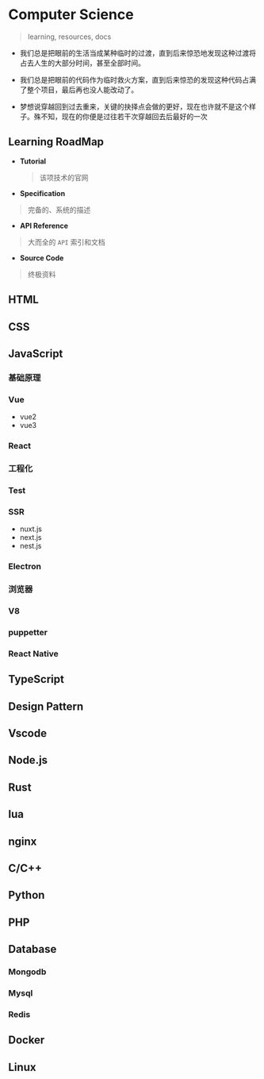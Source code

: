 # Computer Science

> learning, resources, docs

* 我们总是把眼前的生活当成某种临时的过渡，直到后来惊恐地发现这种过渡将占去人生的大部分时间，甚至全部时间。

* 我们总是把眼前的代码作为临时救火方案，直到后来惊恐的发现这种代码占满了整个项目，最后再也没人能改动了。

* 梦想说穿越回到过去重来，关键的抉择点会做的更好，现在也许就不是这个样子。殊不知，现在的你便是过往若干次穿越回去后最好的一次

## Learning RoadMap

- **Tutorial**

  > 该项技术的官网

- **Specification**

> 完备的、系统的描述

- **API Reference**

> 大而全的 `API` 索引和文档

- **Source Code**

> 终极资料

## HTML

## CSS

## JavaScript

### 基础原理

### Vue

- vue2
- vue3

### React

### 工程化

### Test

### SSR

- nuxt.js
- next.js
- nest.js

### Electron

### 浏览器

### V8

### puppetter

### React Native

## TypeScript

## Design Pattern

## Vscode

## Node.js

## Rust

## lua

## nginx

## C/C++

## Python

## PHP

## Database

### Mongodb

### Mysql

### Redis

## Docker

## Linux
